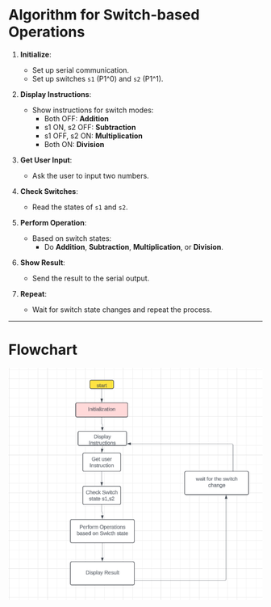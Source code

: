 # Algorithm for Switch-based Operations

1. **Initialize**:
   - Set up serial communication.
   - Set up switches `s1` (P1^0) and `s2` (P1^1).

2. **Display Instructions**:
   - Show instructions for switch modes:
     - Both OFF: **Addition**
     - s1 ON, s2 OFF: **Subtraction**
     - s1 OFF, s2 ON: **Multiplication**
     - Both ON: **Division**

3. **Get User Input**:
   - Ask the user to input two numbers.

4. **Check Switches**:
   - Read the states of `s1` and `s2`.

5. **Perform Operation**:
   - Based on switch states:
     - Do **Addition**, **Subtraction**, **Multiplication**, or **Division**.

6. **Show Result**:
   - Send the result to the serial output.

7. **Repeat**:
   - Wait for switch state changes and repeat the process.

--------------------------------

# Flowchart

<img src=flow6.png>
